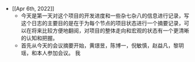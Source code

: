 - [[Apr 6th, 2022]]
	- 今天是第一天对这个项目的开发进度和一些杂七杂八的信息进行记录，写这个日志的主要目的是在于为每个节点的项目状态进行一个摘要记录，可以在将来比较方便地翻阅，对项目的整体走向和宏观的状态有一个更清晰的认知和把握。
	- 首先从今天的会议摘要开始，黄璟昱，陈博一，倪敏慎，赵益凡，黎玥瑶，和本人参加会议。
	  我